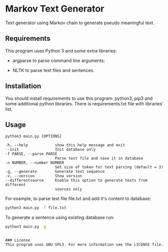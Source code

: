 # Markov Text Generator

Text generator using Markov chain to generate pseudo meaningful text.

## Requirements

This program uses Python 3 and some extra libraries:

- argparse to parse command line arguments;

- NLTK to parse text files and sentences.

## Installation

You should install requirements to use this program: python3, pip3 and some additional python libraries. There is requirements.txt file with libraries' list.

## Usage

```
python3 main.py [OPTIONS]

-h, --help            show this help message and exit
--init                Init database only
-f PARSE, --parse PARSE
                      Parse text file and save it in database
-n NUMBER, --number NUMBER
                      Set size of token for text parsing (default = 3)
-g, --generate        Generate text sequence
-v, --version         Show version
--differentsource     Enable this option to generate texts from different
                      sources only
```

For example, to parse text file file.txt and add it's content to database:
``` bash
python3 main.py -f file.txt
```
To generate a sentence using existing database run:
``` bash
python3 main.py -g
```
```

### License
This program uses GNU GPL3. For more information see the LICENSE file.
